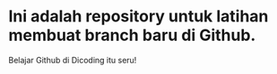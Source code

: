 # Ini adalah repository untuk latihan membuat branch baru di Github.
Belajar Github di Dicoding itu seru!

